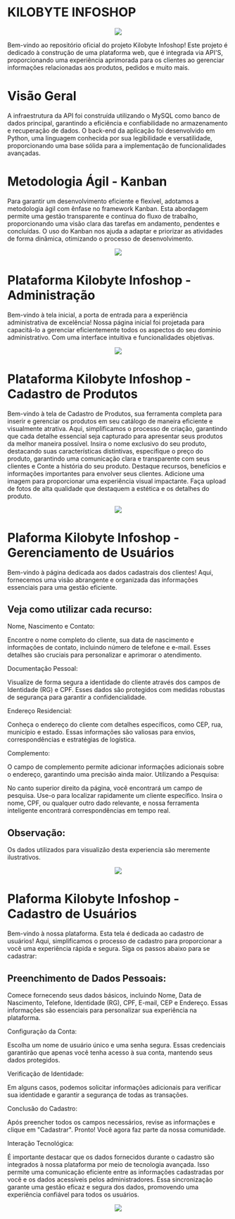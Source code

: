 # KILOBYTE INFOSHOP

<div align="center">
  <img src="static/imagens/kilobyte.png">
</div>

Bem-vindo ao repositório oficial do projeto Kilobyte Infoshop!
Este projeto é dedicado à construção de uma plataforma web, que é integrada via API'S, proporcionando uma experiência aprimorada para os clientes ao gerenciar informações relacionadas aos produtos, pedidos e muito mais.

# Visão Geral

A infraestrutura da API foi construída utilizando o MySQL como banco de dados principal, garantindo a eficiência e confiabilidade no armazenamento e recuperação de dados. O back-end da aplicação foi desenvolvido em Python, uma linguagem conhecida por sua legibilidade e versatilidade, proporcionando uma base sólida para a implementação de funcionalidades avançadas.

# Metodologia Ágil - Kanban

Para garantir um desenvolvimento eficiente e flexível, adotamos a metodologia ágil com ênfase no framework Kanban. Esta abordagem permite uma gestão transparente e contínua do fluxo de trabalho, proporcionando uma visão clara das tarefas em andamento, pendentes e concluídas. O uso do Kanban nos ajuda a adaptar e priorizar as atividades de forma dinâmica, otimizando o processo de desenvolvimento.

<div align="center">
  <img src="static/imagens/trello.png">
</div>

# Plataforma Kilobyte Infoshop - Administração

Bem-vindo à tela inicial, a porta de entrada para a experiência administrativa de excelência! Nossa página inicial foi projetada para capacitá-lo a gerenciar eficientemente todos os aspectos do seu domínio administrativo. Com uma interface intuitiva e funcionalidades objetivas.

<div align="center">
  <img src="static/imagens/Bem vindo a área de administração.png">
</div>

# Plataforma Kilobyte Infoshop - Cadastro de Produtos


Bem-vindo à tela de Cadastro de Produtos, sua ferramenta completa para inserir e gerenciar os produtos em seu catálogo de maneira eficiente e visualmente atrativa. Aqui, simplificamos o processo de criação, garantindo que cada detalhe essencial seja capturado para apresentar seus produtos da melhor maneira possível.
Insira o nome exclusivo do seu produto, destacando suas características distintivas, especifique o preço do produto, garantindo uma comunicação clara e transparente com seus clientes e Conte a história do seu produto. Destaque recursos, benefícios e informações importantes para envolver seus clientes.
Adicione uma imagem para proporcionar uma experiência visual impactante. Faça upload de fotos de alta qualidade que destaquem a estética e os detalhes do produto.

<div align="center">
  <img src="static/imagens/Cadastro de Produtos.png">
</div>

# Plaforma Kilobyte Infoshop - Gerenciamento de Usuários

Bem-vindo à página dedicada aos dados cadastrais dos clientes! Aqui, fornecemos uma visão abrangente e organizada das informações essenciais para uma gestão eficiente. 

## Veja como utilizar cada recurso:

Nome, Nascimento e Contato:

Encontre o nome completo do cliente, sua data de nascimento e informações de contato, incluindo número de telefone e e-mail. Esses detalhes são cruciais para personalizar e aprimorar o atendimento.

Documentação Pessoal:

Visualize de forma segura a identidade do cliente através dos campos de Identidade (RG) e CPF. Esses dados são protegidos com medidas robustas de segurança para garantir a confidencialidade.

Endereço Residencial:

Conheça o endereço do cliente com detalhes específicos, como CEP, rua, município e estado. Essas informações são valiosas para envios, correspondências e estratégias de logística.

Complemento:

O campo de complemento permite adicionar informações adicionais sobre o endereço, garantindo uma precisão ainda maior.
Utilizando a Pesquisa:

No canto superior direito da página, você encontrará um campo de pesquisa. Use-o para localizar rapidamente um cliente específico. Insira o nome, CPF, ou qualquer outro dado relevante, e nossa ferramenta inteligente encontrará correspondências em tempo real.

## Observação:
Os dados utilizados para visualizão desta experiencia são meremente ilustrativos. 

<div align="center">
  <img src="static/imagens/Gerenciar os Usuários.png">
</div>

# Plaforma Kilobyte Infoshop - Cadastro de Usuários

Bem-vindo à nossa plataforma. Esta tela é dedicada ao cadastro de usuários! Aqui, simplificamos o processo de cadastro para proporcionar a você uma experiência rápida e segura. Siga os passos abaixo para se cadastrar:

## Preenchimento de Dados Pessoais:

Comece fornecendo seus dados básicos, incluindo Nome, Data de Nascimento, Telefone, Identidade (RG), CPF, E-mail, CEP e Endereço. Essas informações são essenciais para personalizar sua experiência na plataforma.

Configuração da Conta:

Escolha um nome de usuário único e uma senha segura. Essas credenciais garantirão que apenas você tenha acesso à sua conta, mantendo seus dados protegidos.

Verificação de Identidade:

Em alguns casos, podemos solicitar informações adicionais para verificar sua identidade e garantir a segurança de todas as transações.

Conclusão do Cadastro:

Após preencher todos os campos necessários, revise as informações e clique em "Cadastrar". Pronto! Você agora faz parte da nossa comunidade.

Interação Tecnológica:

É importante destacar que os dados fornecidos durante o cadastro são integrados à nossa plataforma por meio de tecnologia avançada. Isso permite uma comunicação eficiente entre as informações cadastradas por você e os dados acessíveis pelos administradores. Essa sincronização garante uma gestão eficaz e segura dos dados, promovendo uma experiência confiável para todos os usuários.

<div align="center">
  <img src="static/imagens/Cadastro de usuários.png">
</div>

